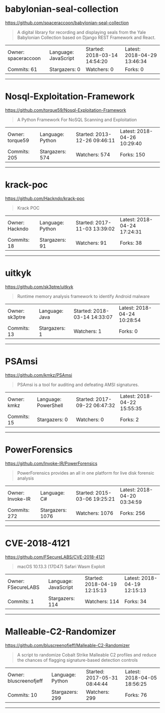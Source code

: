 # babylonian-seal-collection

https://github.com/spaceraccoon/babylonian-seal-collection
<blockquote>
A digital library for recording and displaying seals from the Yale Babylonian Collection based on Django REST Framework and React.
</blockquote>

<table>
<tr><td>Owner: spaceraccoon</td>
    <td>Language: JavaScript</td>
    <td>Started: 2018-03-14 14:54:20</td>
    <td>Latest: 2018-04-29 13:46:34</td></tr>
<tr><td>Commits: 61</td>
    <td>Stargazers: 0</td>
    <td>Watchers: 0</td>
    <td>Forks: 0</td></tr>
</table>

---

# Nosql-Exploitation-Framework

https://github.com/torque59/Nosql-Exploitation-Framework
<blockquote>
A Python Framework For NoSQL Scanning and Exploitation 
</blockquote>

<table>
<tr><td>Owner: torque59</td>
    <td>Language: Python</td>
    <td>Started: 2013-12-26 09:46:11</td>
    <td>Latest: 2018-04-26 10:29:40</td></tr>
<tr><td>Commits: 205</td>
    <td>Stargazers: 574</td>
    <td>Watchers: 574</td>
    <td>Forks: 150</td></tr>
</table>

---

# krack-poc

https://github.com/Hackndo/krack-poc
<blockquote>
Krack POC
</blockquote>

<table>
<tr><td>Owner: Hackndo</td>
    <td>Language: Python</td>
    <td>Started: 2017-11-03 13:39:02</td>
    <td>Latest: 2018-04-24 17:24:31</td></tr>
<tr><td>Commits: 18</td>
    <td>Stargazers: 91</td>
    <td>Watchers: 91</td>
    <td>Forks: 38</td></tr>
</table>

---

# uitkyk

https://github.com/sk3ptre/uitkyk
<blockquote>
Runtime memory analysis framework to identify Android malware
</blockquote>

<table>
<tr><td>Owner: sk3ptre</td>
    <td>Language: Java</td>
    <td>Started: 2018-03-14 14:33:07</td>
    <td>Latest: 2018-04-24 10:28:54</td></tr>
<tr><td>Commits: 13</td>
    <td>Stargazers: 1</td>
    <td>Watchers: 1</td>
    <td>Forks: 0</td></tr>
</table>

---

# PSAmsi

https://github.com/kmkz/PSAmsi
<blockquote>
PSAmsi is a tool for auditing and defeating AMSI signatures.
</blockquote>

<table>
<tr><td>Owner: kmkz</td>
    <td>Language: PowerShell</td>
    <td>Started: 2017-09-22 06:47:32</td>
    <td>Latest: 2018-04-22 15:55:35</td></tr>
<tr><td>Commits: 15</td>
    <td>Stargazers: 0</td>
    <td>Watchers: 0</td>
    <td>Forks: 2</td></tr>
</table>

---

# PowerForensics

https://github.com/Invoke-IR/PowerForensics
<blockquote>
PowerForensics provides an all in one platform for live disk forensic analysis
</blockquote>

<table>
<tr><td>Owner: Invoke-IR</td>
    <td>Language: C#</td>
    <td>Started: 2015-03-06 19:25:21</td>
    <td>Latest: 2018-04-20 03:34:59</td></tr>
<tr><td>Commits: 272</td>
    <td>Stargazers: 1076</td>
    <td>Watchers: 1076</td>
    <td>Forks: 256</td></tr>
</table>

---

# CVE-2018-4121

https://github.com/FSecureLABS/CVE-2018-4121
<blockquote>
macOS 10.13.3 (17D47) Safari Wasm Exploit 
</blockquote>

<table>
<tr><td>Owner: FSecureLABS</td>
    <td>Language: JavaScript</td>
    <td>Started: 2018-04-19 12:15:13</td>
    <td>Latest: 2018-04-19 12:15:13</td></tr>
<tr><td>Commits: 1</td>
    <td>Stargazers: 114</td>
    <td>Watchers: 114</td>
    <td>Forks: 34</td></tr>
</table>

---

# Malleable-C2-Randomizer

https://github.com/bluscreenofjeff/Malleable-C2-Randomizer
<blockquote>
A script to randomize Cobalt Strike Malleable C2 profiles and reduce the chances of flagging signature-based detection controls
</blockquote>

<table>
<tr><td>Owner: bluscreenofjeff</td>
    <td>Language: Python</td>
    <td>Started: 2017-05-31 08:44:44</td>
    <td>Latest: 2018-04-05 18:56:25</td></tr>
<tr><td>Commits: 10</td>
    <td>Stargazers: 299</td>
    <td>Watchers: 299</td>
    <td>Forks: 76</td></tr>
</table>

---

